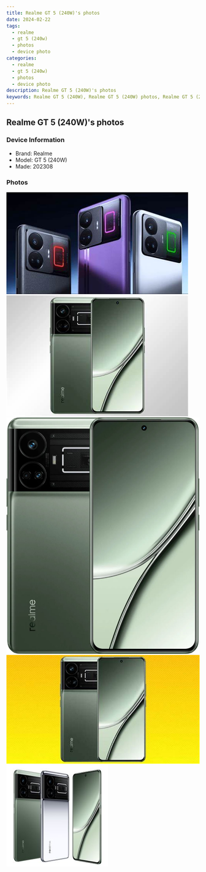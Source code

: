 ```yaml
---
title: Realme GT 5 (240W)'s photos
date: 2024-02-22
tags: 
  - realme
  - gt 5 (240w)
  - photos
  - device photo
categories: 
  - realme
  - gt 5 (240w)
  - photos
  - device photo
description: Realme GT 5 (240W)'s photos
keywords: Realme GT 5 (240W), Realme GT 5 (240W) photos, Realme GT 5 (240W) device photo
---
```


## Realme GT 5 (240W)'s photos

### Device Information

- Brand: Realme
- Model: GT 5 (240W)
- Made: 202308

### Photos

![/images/best-assets/devices/realme/realme-gt-5-(240w)/1.jpg](/images/best-assets/devices/realme/realme-gt-5-(240w)/1.jpg)
![/images/best-assets/devices/realme/realme-gt-5-(240w)/2.jpg](/images/best-assets/devices/realme/realme-gt-5-(240w)/2.jpg)
![/images/best-assets/devices/realme/realme-gt-5-(240w)/3.jpg](/images/best-assets/devices/realme/realme-gt-5-(240w)/3.jpg)
![/images/best-assets/devices/realme/realme-gt-5-(240w)/4.jpg](/images/best-assets/devices/realme/realme-gt-5-(240w)/4.jpg)
![/images/best-assets/devices/realme/realme-gt-5-(240w)/5.jpg](/images/best-assets/devices/realme/realme-gt-5-(240w)/5.jpg)
